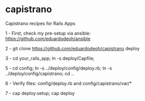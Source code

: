 capistrano
==========

Capistrano recipes for Rails Apps

1 - First, check my pre-setup via ansible: https://github.com/eduardodeoh/ansible

2 - git clone https://github.com/eduardodeoh/capistrano deploy

3 - cd your_rails_app; ln -s deploy/Capfile;

5 - cd config; ln -s ../deploy/config/deploy.rb; ln -s ../deploy/config/capistrano; cd ..

6 - Verify files: config/deploy.rb and config/capistrano/var/*

7 - cap deploy:setup; cap deploy
